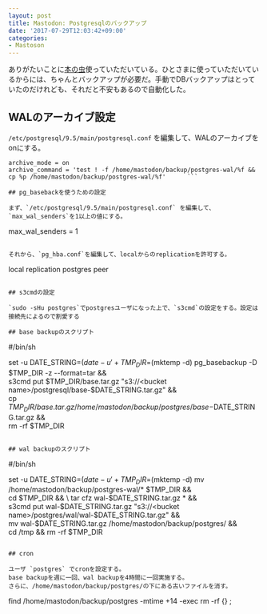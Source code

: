 ```yaml
---
layout: post
title: Mastodon: Postgresqlのバックアップ
date: '2017-07-29T12:03:42+09:00'
categories:
- Mastoson
---
```


ありがたいことに[本の虫](https://bookwor.ms)使っていただいている。ひとさまに使っていただいているからには、ちゃんとバックアップが必要だ。手動でDBバックアップはとっていたのだけれども、それだと不安もあるので自動化した。

## WALのアーカイブ設定

`/etc/postgresql/9.5/main/postgresql.conf` を編集して、WALのアーカイブをonにする。

```
archive_mode = on
archive_command = 'test ! -f /home/mastodon/backup/postgres-wal/%f && cp %p /home/mastodon/backup/postgres-wal/%f'      ```

## pg_basebackを使うための設定

まず、`/etc/postgresql/9.5/main/postgresql.conf` を編集して、`max_wal_senders`を1以上の値にする。

```
max_wal_senders = 1
```

それから、`pg_hba.conf`を編集して、localからのreplicationを許可する。

```
local   replication     postgres                                peer
```

## s3cmdの設定

`sudo -sHu postgres`でpostgresユーザになった上で、`s3cmd`の設定をする。設定は接続先によるので割愛する

## base backupのスクリプト

```
#/bin/sh

set -u
DATE_STRING=$(date -u '+%Y-%m-%d-%H%M%S')
TMP_DIR=$(mktemp -d)
pg_basebackup -D $TMP_DIR -z --format=tar && \
  s3cmd put $TMP_DIR/base.tar.gz "s3://<bucket name>/postgresql/base-$DATE_STRING.tar.gz" &&\
  cp $TMP_DIR/base.tar.gz /home/mastodon/backup/postgres/base-$DATE_STRING.tar.gz &&\
  rm -rf $TMP_DIR 
```

## wal backupのスクリプト

```
#/bin/sh

set -u
DATE_STRING=$(date -u '+%Y-%m-%d-%H%M%S')
TMP_DIR=$(mktemp -d)
mv /home/mastodon/backup/postgres-wal/* $TMP_DIR && \
cd $TMP_DIR && \
tar cfz wal-$DATE_STRING.tar.gz * && \
s3cmd put wal-$DATE_STRING.tar.gz "s3://<bucket name>/postgres/wal/wal-$DATE_STRING.tar.gz" && \
mv wal-$DATE_STRING.tar.gz /home/mastodon/backup/postgres/ && \
cd /tmp && rm -rf $TMP_DIR
```

## cron

ユーザ `postgres` でcronを設定する。
base backupを週に一回、wal backupを4時間に一回実施する。
さらに、/home/mastodon/backup/postgres/の下にある古いファイルを消す。

```
find /home/mastodon/backup/postgres -mtime +14 -exec rm -rf {} \; 
```
